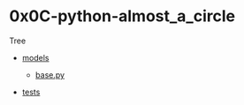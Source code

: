 # 0x0C-python-almost_a_circle
Tree
- [models](models)
  - [base.py](models/base.py)

- [tests](tests)